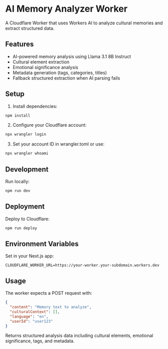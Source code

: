 # AI Memory Analyzer Worker

A Cloudflare Worker that uses Workers AI to analyze cultural memories and extract structured data.

## Features

- AI-powered memory analysis using Llama 3.1 8B Instruct
- Cultural element extraction
- Emotional significance analysis
- Metadata generation (tags, categories, titles)
- Fallback structured extraction when AI parsing fails

## Setup

1. Install dependencies:
```bash
npm install
```

2. Configure your Cloudflare account:
```bash
npx wrangler login
```

3. Set your account ID in wrangler.toml or use:
```bash
npx wrangler whoami
```

## Development

Run locally:
```bash
npm run dev
```

## Deployment

Deploy to Cloudflare:
```bash
npm run deploy
```

## Environment Variables

Set in your Next.js app:
```env
CLOUDFLARE_WORKER_URL=https://your-worker.your-subdomain.workers.dev
```

## Usage

The worker expects a POST request with:
```json
{
  "content": "Memory text to analyze",
  "culturalContext": [],
  "language": "en",
  "userId": "user123"
}
```

Returns structured analysis data including cultural elements, emotional significance, tags, and metadata.
